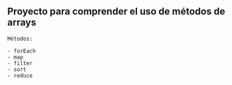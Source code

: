 ## Proyecto para comprender el uso de métodos de arrays

```
Métodos:

- forEach
- map
- filter
- sort
- reduce

```
